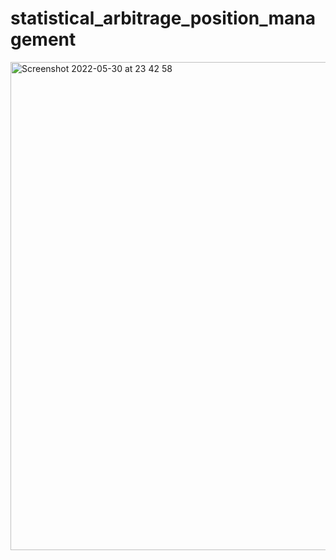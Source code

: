 # statistical_arbitrage_position_management

<img width="781" alt="Screenshot 2022-05-30 at 23 42 58" src="https://user-images.githubusercontent.com/87500491/171065439-5207fd80-3d0d-4027-9c71-5b5256ba6723.png">


